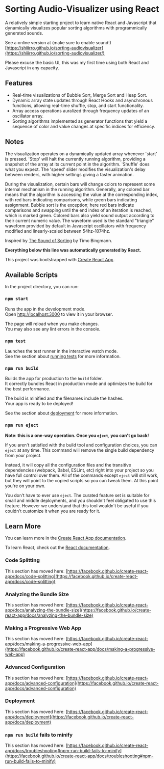 # Sorting Audio-Visualizer using React

A relatively simple starting project to learn native React and Javascript that dynamically visualizes popular sorting algorithms with programmically generated sounds.

See a online version at (make sure to enable sound!) [https://shiiirro.github.io/sorting-audiovisualizer](https://shiiirro.github.io/sorting-audiovisualizer/)

Please excuse the basic UI, this was my first time using both React and Javascript in any capacity.

## Features
- Real-time visualizations of Bubble Sort, Merge Sort and Heap Sort.
- Dynamic array state updates through React Hooks and asynchronous functions, allowing real-time shuffle, stop, and start functionality.
- Array access operations auralized through frequency updates of an oscillator array.
- Sorting algorithms implemented as generator functions that yield a sequence of color and value changes at specific indices for efficiency.

## Notes
The visualization operates on a dynamically updated array whenever 'start' is pressed. 'Stop' will halt the currently running algorithm, providing a snapshot of the array at its current point in the algorithm. 'Shuffle' does what you expect. The 'speed' slider modifies the visualization's delay between renders, with higher settings giving a faster animation.

During the visualization, certain bars will change colors to represent some internal mechanism in the running algorithm. Generally, any colored bar means that the algorithm is accessing the value at the corresponding index, with red bars indicating comparisons, while green bars indicating assignment. Bubble sort is the exception; here red bars indicate comparisons and swapping until the end index of an iteration is reached, which is marked green. Colored bars also yield sound output according to their current numeric value. The waveform used is the standard "triangle" waveform provided by default in Javascript oscillators with frequency modified and linearly-scaled between 54hz-1074hz.

Inspired by [The Sound of Sorting](https://panthema.net/2013/sound-of-sorting/) by Timo Bingmann.

**Everything below this line was automatically generated by React.**

This project was bootstrapped with [Create React App](https://github.com/facebook/create-react-app).

## Available Scripts

In the project directory, you can run:

### `npm start`

Runs the app in the development mode.\
Open [http://localhost:3000](http://localhost:3000) to view it in your browser.

The page will reload when you make changes.\
You may also see any lint errors in the console.

### `npm test`

Launches the test runner in the interactive watch mode.\
See the section about [running tests](https://facebook.github.io/create-react-app/docs/running-tests) for more information.

### `npm run build`

Builds the app for production to the `build` folder.\
It correctly bundles React in production mode and optimizes the build for the best performance.

The build is minified and the filenames include the hashes.\
Your app is ready to be deployed!

See the section about [deployment](https://facebook.github.io/create-react-app/docs/deployment) for more information.

### `npm run eject`

**Note: this is a one-way operation. Once you `eject`, you can't go back!**

If you aren't satisfied with the build tool and configuration choices, you can `eject` at any time. This command will remove the single build dependency from your project.

Instead, it will copy all the configuration files and the transitive dependencies (webpack, Babel, ESLint, etc) right into your project so you have full control over them. All of the commands except `eject` will still work, but they will point to the copied scripts so you can tweak them. At this point you're on your own.

You don't have to ever use `eject`. The curated feature set is suitable for small and middle deployments, and you shouldn't feel obligated to use this feature. However we understand that this tool wouldn't be useful if you couldn't customize it when you are ready for it.

## Learn More

You can learn more in the [Create React App documentation](https://facebook.github.io/create-react-app/docs/getting-started).

To learn React, check out the [React documentation](https://reactjs.org/).

### Code Splitting

This section has moved here: [https://facebook.github.io/create-react-app/docs/code-splitting](https://facebook.github.io/create-react-app/docs/code-splitting)

### Analyzing the Bundle Size

This section has moved here: [https://facebook.github.io/create-react-app/docs/analyzing-the-bundle-size](https://facebook.github.io/create-react-app/docs/analyzing-the-bundle-size)

### Making a Progressive Web App

This section has moved here: [https://facebook.github.io/create-react-app/docs/making-a-progressive-web-app](https://facebook.github.io/create-react-app/docs/making-a-progressive-web-app)

### Advanced Configuration

This section has moved here: [https://facebook.github.io/create-react-app/docs/advanced-configuration](https://facebook.github.io/create-react-app/docs/advanced-configuration)

### Deployment

This section has moved here: [https://facebook.github.io/create-react-app/docs/deployment](https://facebook.github.io/create-react-app/docs/deployment)

### `npm run build` fails to minify

This section has moved here: [https://facebook.github.io/create-react-app/docs/troubleshooting#npm-run-build-fails-to-minify](https://facebook.github.io/create-react-app/docs/troubleshooting#npm-run-build-fails-to-minify)
